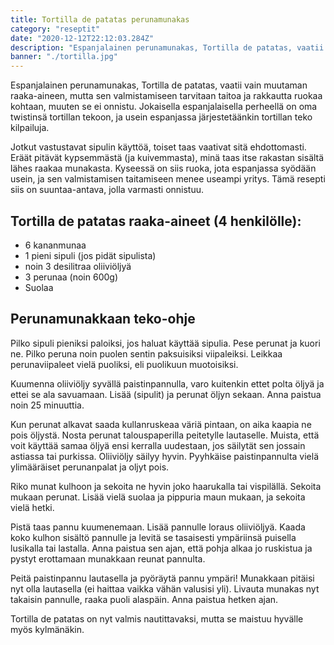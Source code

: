 ```yaml
---
title: Tortilla de patatas perunamunakas
category: "reseptit"
date: "2020-12-12T22:12:03.284Z"
description: "Espanjalainen perunamunakas, Tortilla de patatas, vaatii vain muutaman raaka-aineen, mutta sen valmistamiseen tarvitaan taitoa ja rakkautta ruokaa kohtaan, muuten se ei onnistu. Jokaisella espanjalaisella perheellä on oma twistinsä tortillan tekoon, ja usein espanjassa järjestetäänkin tortillan teko kilpailuja. Tässä resepti perunamunakkaan tekoon, jolla varmasti onnistut."
banner: "./tortilla.jpg"
---
```


Espanjalainen perunamunakas, Tortilla de patatas, vaatii vain muutaman raaka-aineen, mutta sen valmistamiseen tarvitaan taitoa ja rakkautta ruokaa kohtaan, muuten se ei onnistu. Jokaisella espanjalaisella perheellä on oma twistinsä tortillan tekoon, ja usein espanjassa järjestetäänkin tortillan teko kilpailuja.

Jotkut vastustavat sipulin käyttöä, toiset taas vaativat sitä ehdottomasti. Eräät pitävät kypsemmästä (ja kuivemmasta), minä taas itse rakastan sisältä lähes raakaa munakasta. Kyseessä on siis ruoka, jota espanjassa syödään usein, ja sen valmistamisen taitamiseen menee useampi yritys. Tämä resepti siis on suuntaa-antava, jolla varmasti onnistuu.

## Tortilla de patatas raaka-aineet (4 henkilölle):

- 6 kananmunaa
- 1 pieni sipuli (jos pidät sipulista)
- noin 3 desilitraa oliiviöljyä
- 3 perunaa (noin 600g)
- Suolaa

## Perunamunakkaan teko-ohje
Pilko sipuli pieniksi paloiksi, jos haluat käyttää sipulia. Pese perunat ja kuori ne. Pilko peruna noin puolen sentin paksuisiksi viipaleiksi. Leikkaa perunaviipaleet vielä puoliksi, eli puolikuun muotoisiksi.

Kuumenna oliiviöljy syvällä paistinpannulla, varo kuitenkin ettet polta öljyä ja ettei se ala savuamaan. Lisää (sipulit) ja perunat öljyn sekaan. Anna paistua noin 25 minuuttia.

Kun perunat alkavat saada kullanruskeaa väriä pintaan, on aika kaapia ne pois öljystä. Nosta perunat talouspaperilla peitetylle lautaselle. Muista, että voit käyttää samaa öljyä ensi kerralla uudestaan, jos säilytät sen jossain astiassa tai purkissa. Oliiviöljy säilyy hyvin. Pyyhkäise paistinpannulta vielä ylimääräiset perunanpalat ja oljyt pois.

Riko munat kulhoon ja sekoita ne hyvin joko haarukalla tai vispilällä. Sekoita mukaan perunat. Lisää vielä suolaa ja pippuria maun mukaan, ja sekoita vielä hetki.

Pistä taas pannu kuumenemaan. Lisää pannulle loraus oliiviöljyä. Kaada koko kulhon sisältö pannulle ja levitä se tasaisesti ympäriinsä puisella lusikalla tai lastalla. Anna paistua sen ajan, että pohja alkaa jo ruskistua ja pystyt erottamaan munakkaan reunat pannulta.

Peitä paistinpannu lautasella ja pyöräytä pannu ympäri! Munakkaan pitäisi nyt olla lautasella (ei haittaa vaikka vähän valusisi yli). Livauta munakas nyt takaisin pannulle, raaka puoli alaspäin. Anna paistua hetken ajan.

Tortilla de patatas on nyt valmis nautittavaksi, mutta se maistuu hyvälle myös kylmänäkin. 
